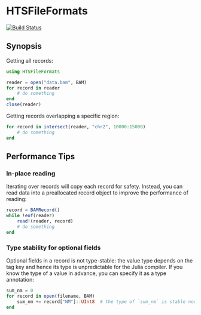 # HTSFileFormats

[![Build Status](https://travis-ci.org/bicycle1885/HTSFileFormats.jl.svg?branch=master)](https://travis-ci.org/bicycle1885/HTSFileFormats.jl)

## Synopsis

Getting all records:
```julia
using HTSFileFormats

reader = open("data.bam", BAM)
for record in reader
    # do something
end
close(reader)
```

Getting records overlapping a specific region:
```julia
for record in intersect(reader, "chr2", 10000:15000)
    # do something
end
```


## Performance Tips

### In-place reading

Iterating over records will copy each record for safety. Instead, you can read
data into a preallocated record object to improve the performance of reading:
```julia
record = BAMRecord()
while !eof(reader)
    read!(reader, record)
    # do something
end
```

### Type stability for optional fields

Optional fields in a record is not type-stable: the value type depends on the
tag key and hence its type is unpredictable for the Julia compiler. If you
know the type of a value in advance, you can specify it as a type annotation:
```julia
sum_nm = 0
for record in open(filename, BAM)
    sum_nm += record["NM"]::UInt8  # the type of `sum_nm` is stable now
end
```
